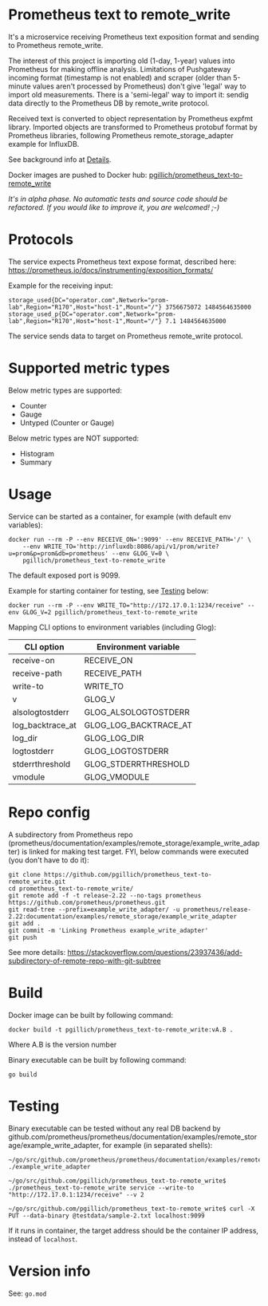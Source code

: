 # Prometheus text to remote_write

It's a microservice receiving Prometheus text exposition format and sending to Prometheus remote_write.

The interest of this project is importing old (1-day, 1-year) values into Prometheus for making offline analysis. Limitations of Pushgateway incoming format (timestamp is not enabled) and scraper (older than 5-minute values aren't processed by Prometheus) don't give 'legal' way to import old measurements. There is a 'semi-legal' way to import it: sendig data directly to the Prometheus DB by remote_write protocol.

Received text is converted to object representation by Prometheus expfmt library.
Imported objects are transformed to Prometheus protobuf format by Prometheus libraries,
following Prometheus remote_storage_adapter example for InfluxDB.

See background info at [Details](doc/details.md).

Docker images are pushed to Docker hub: [pgillich/prometheus_text-to-remote_write](https://hub.docker.com/r/pgillich/prometheus_text-to-remote_write/)

*It's in alpha phase. No automatic tests and source code should be refactored. If you would like to improve it, you are welcomed! ;-)*

# Protocols

The service expects Prometheus text expose format, described here: https://prometheus.io/docs/instrumenting/exposition_formats/

Example for the receiving input:
```
storage_used{DC="operator.com",Network="prom-lab",Region="R170",Host="host-1",Mount="/"} 3756675072 1484564635000
storage_used_p{DC="operator.com",Network="prom-lab",Region="R170",Host="host-1",Mount="/"} 7.1 1484564635000
```

The service sends data to target on Prometheus remote_write protocol.

# Supported metric types

Below metric types are supported:
* Counter
* Gauge
* Untyped (Counter or Gauge)

Below metric types are NOT supported:
* Histogram
* Summary

# Usage

Service can be started as a container, for example (with default env variables):
```
docker run --rm -P --env RECEIVE_ON=':9099' --env RECEIVE_PATH='/' \
    --env WRITE_TO='http://influxdb:8086/api/v1/prom/write?u=prom&p=prom&db=prometheus' --env GLOG_V=0 \
	pgillich/prometheus_text-to-remote_write
```
The default exposed port is 9099.

Example for starting container for testing, see [Testing](#Testing) below:
```
docker run --rm -P --env WRITE_TO="http://172.17.0.1:1234/receive" --env GLOG_V=2 pgillich/prometheus_text-to-remote_write
```

Mapping CLI options to environment variables (including Glog):

| CLI option | Environment variable |
| --- | --- |
| receive-on | RECEIVE_ON |
| receive-path | RECEIVE_PATH |
| write-to | WRITE_TO |
| v | GLOG_V |
| alsologtostderr | GLOG_ALSOLOGTOSTDERR |
| log_backtrace_at | GLOG_LOG_BACKTRACE_AT |
| log_dir | GLOG_LOG_DIR |
| logtostderr | GLOG_LOGTOSTDERR |
| stderrthreshold | GLOG_STDERRTHRESHOLD |
| vmodule | GLOG_VMODULE |

# Repo config

A subdirectory from Prometheus repo (prometheus/documentation/examples/remote_storage/example_write_adapter) is linked for making test target.
FYI, below commands were executed (you don't have to do it):
```
git clone https://github.com/pgillich/prometheus_text-to-remote_write.git
cd prometheus_text-to-remote_write/
git remote add -f -t release-2.22 --no-tags prometheus https://github.com/prometheus/prometheus.git
git read-tree --prefix=example_write_adapter/ -u prometheus/release-2.22:documentation/examples/remote_storage/example_write_adapter
git add .
git commit -m 'Linking Prometheus example_write_adapter'
git push
```
See more details: https://stackoverflow.com/questions/23937436/add-subdirectory-of-remote-repo-with-git-subtree

# Build

Docker image can be built by following command:
```
docker build -t pgillich/prometheus_text-to-remote_write:vA.B .
```
Where A.B is the version number

Binary executable can be built by following command:
```
go build
```

# Testing

Binary executable can be tested without any real DB backend by github.com/prometheus/prometheus/documentation/examples/remote_storage/example_write_adapter, for example (in separated shells):
```
~/go/src/github.com/prometheus/prometheus/documentation/examples/remote_storage/example_write_adapter$ ./example_write_adapter

~/go/src/github.com/pgillich/prometheus_text-to-remote_write$ ./prometheus_text-to-remote_write service --write-to "http://172.17.0.1:1234/receive" --v 2

~/go/src/github.com/pgillich/prometheus_text-to-remote_write$ curl -X PUT --data-binary @testdata/sample-2.txt localhost:9099
```
If it runs in container, the target address should be the container IP address, instead of `localhost`.

# Version info

See: `go.mod`
